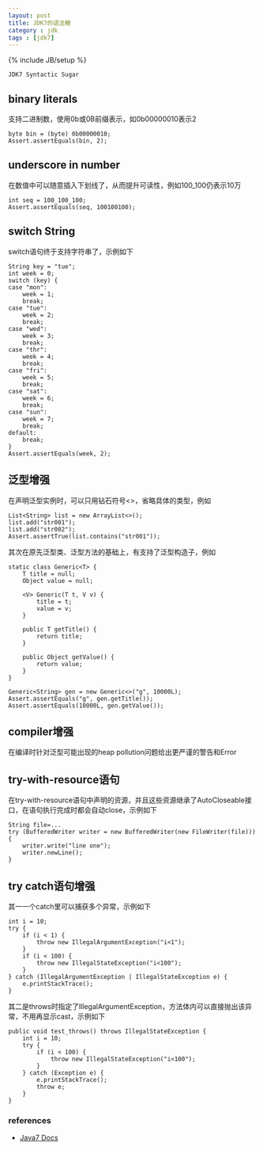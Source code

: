 ```yaml
---
layout: post
title: JDK7的语法糖
category : jdk
tags : [jdk7]
---
```

{% include JB/setup %}

`JDK7 Syntactic Sugar`

## binary literals
支持二进制数，使用0b或0B前缀表示，如0b00000010表示2

	byte bin = (byte) 0b00000010;
	Assert.assertEquals(bin, 2);


## underscore in number
在数值中可以随意插入下划线了，从而提升可读性，例如100_100仍表示10万

	int seq = 100_100_100;
	Assert.assertEquals(seq, 100100100);


## switch String
switch语句终于支持字符串了，示例如下

	String key = "tue";
	int week = 0;
	switch (key) {
	case "mon":
		week = 1;
		break;
	case "tue":
		week = 2;
		break;
	case "wed":
		week = 3;
		break;
	case "thr":
		week = 4;
		break;
	case "fri":
		week = 5;
		break;
	case "sat":
		week = 6;
		break;
	case "sun":
		week = 7;
		break;
	default:
		break;
	}
	Assert.assertEquals(week, 2);


## 泛型增强
在声明泛型实例时，可以只用钻石符号&lt;&gt;，省略具体的类型，例如

	List<String> list = new ArrayList<>();
	list.add("str001");
	list.add("str002");
	Assert.assertTrue(list.contains("str001"));

其次在原先泛型类、泛型方法的基础上，有支持了泛型构造子，例如

	static class Generic<T> {
		T title = null;
		Object value = null;

		<V> Generic(T t, V v) {
			title = t;
			value = v;
		}

		public T getTitle() {
			return title;
		}

		public Object getValue() {
			return value;
		}
	}
	
	Generic<String> gen = new Generic<>("g", 10000L);
	Assert.assertEquals("g", gen.getTitle());
	Assert.assertEquals(10000L, gen.getValue());

## compiler增强
在编译时针对泛型可能出现的heap pollution问题给出更严谨的警告和Error


## try-with-resource语句
在try-with-resource语句中声明的资源，并且这些资源继承了AutoCloseable接口，在语句执行完成时都会自动close，示例如下
	
	String file=...
	try (BufferedWriter writer = new BufferedWriter(new FileWriter(file))) {
		writer.write("line one");
		writer.newLine();
	}


## try catch语句增强
其一一个catch里可以捕获多个异常，示例如下

	int i = 10;
	try {
		if (i < 1) {
			throw new IllegalArgumentException("i<1");
		}
		if (i < 100) {
			throw new IllegalStateException("i<100");
		}
	} catch (IllegalArgumentException | IllegalStateException e) {
		e.printStackTrace();
	}
		
其二是throws时指定了IllegalArgumentException，方法体内可以直接抛出该异常，不用再显示cast，示例如下

	public void test_throws() throws IllegalStateException {
		int i = 10;
		try {
			if (i < 100) {
				throw new IllegalStateException("i<100");
			}
		} catch (Exception e) {
			e.printStackTrace();
			throw e;
		}
	}



### references
+ [Java7 Docs](http://docs.oracle.com/javase/7/docs/)

